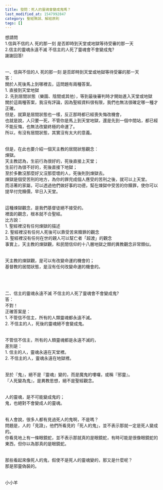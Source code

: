 ```yaml
---
title: 發問：死人的靈魂會變成鬼嗎？
last_modified_at: 1547992847
category: 聖經無誤、解經原則
tags: []
---
```


<p>想請問<br/>1.信與不信的人 死的那一刻 是否即時到天堂或地獄等待受審的那一天<br/>2.信主的靈魂永遠不滅 不信主的人死了靈魂會不會變成鬼?<br/>謝謝回答!<br/><!--more--><br/><br/>一、信與不信的人 死的那一刻 是否即時到天堂或地獄等待受審的那一天<br/>答：<br/>關於人死後馬上到哪裡去，這問題有兩種答案。<br/>1. 直接到天堂地獄<br/>2. 先到居間狀態（樂園、陰間或其他），等到最後審判時才開始進入天堂或地獄<br/>關於這兩種答案，我沒有評論，因為聖經資料很有限，我們也無法很確定哪一種才正確。<br/>但是，就算是居間狀態也一樣，反正那時都已經喪失悔改機會，<br/>也就是說，人只要一死，不管你是馬上到天堂地獄，還是先到一個中間站，都已經不能反悔，也無法改變終極的命運了。<br/>所以，有沒有居間狀態，其實沒有太大的意義。<br/><br/><br/>但是，在此也要介紹一個天主教的居間狀態觀念：<br/>煉獄。<br/>天主教認為，生前行為很好的，死後直接上天堂；<br/>生前行為很不好的，死後直接下地獄；<br/>至於多數沒那麼好又沒那麼壞的人，死後則到煉獄去。<br/>煉獄是個受苦刑的地方，為你的罪完成個人應受的苦刑之後，就可以上天堂。<br/>而活著的家屬，可以透過他們做好事的功德，幫在煉獄中受苦的你贖罪，使你可以提早付完贖價，早日入天堂。<br/><br/><br/>這種煉獄觀念，是我們基督徒絕不接受的。<br/>裡面的觀念，根本就不合聖經。<br/>比方說：<br/>1. 聖經裡沒有任何煉獄的描述<br/>2. 聖經裡沒有任何人死後可以靠受苦來贖罪的觀念<br/>3. 聖經裡沒有任何在世的親人可以幫亡者「超渡」的觀念<br/>事實上，天主教的煉獄觀，和民間信仰的十八層地獄之類的異教觀念非常類似。<br/><br/><br/>天主教的煉獄觀，是可以有改變命運的機會的；<br/>基督教的居間狀態，是沒有任何改變命運的機會的。<br/><br/><br/><br/><br/>二、信主的靈魂永遠不滅 不信主的人死了靈魂會不會變成鬼?<br/>答：<br/>不對！<br/>正確答案是：<br/>1. 不管信不信主，所有的人類靈魂都永遠不滅。<br/>2. 不信主的人，死後的靈魂絕不會變成鬼。<br/><br/><br/>不管信不信主，所有的人類靈魂都是永遠不滅的，<br/>差別是：<br/>1. 信主的人，靈魂永遠在天堂裡。<br/>2. 不信主的人，靈魂永遠在地獄裡。<br/><br/><br/>至於『鬼』，絕不是『靈魂』變的，而是魔鬼的嘍囉，或稱『邪靈』。<br/>『人死變為鬼』，是異教思想，絕不是聖經觀念。<br/><br/><br/>人的靈魂，是不可能變成鬼的；<br/>鬼，也絕對不會變成人的靈魂。<br/><br/><br/>有人會說，很多人都有見過死人的鬼啊，不是嗎？<br/>問題是，人的「見證」，他們所看見的「死人的鬼」，並不表示那就一定是死人變成的。<br/>你看見地上有一條眼鏡蛇，並不表示那就真的是眼鏡蛇，有時可能是很像眼鏡蛇的東西，但你以為那真的是眼鏡蛇。<br/><br/><br/>那些看起來像死人的鬼，假使不是死人的靈魂變的，那又是什麼呢？<br/>那是邪靈偽裝的。<br/><br/><br/>小小羊<br/>
</p>
